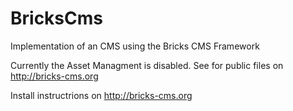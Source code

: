 # BricksCms
Implementation of an CMS using the Bricks CMS Framework

Currently the Asset Managment is disabled. See for public files on http://bricks-cms.org

Install instructrions on http://bricks-cms.org
